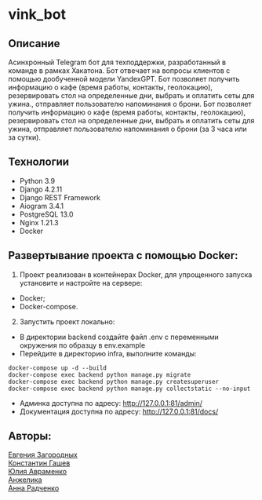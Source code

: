 # vink_bot

## Описание
Асинхронный Telegram бот для техподдержки, разработанный в команде в рамках Хакатона.
Бот отвечает на вопросы клиентов с помощью дообученной модели YandexGPT.
Бот позволяет получить информацию о кафе (время работы, контакты, геолокацию), резервировать стол на определенные дни, выбрать и оплатить сеты для ужина., отправляет пользователю напоминания о брони.
Бот позволяет получить информацию о кафе (время работы, контакты, геолокацию), резервировать стол на определенные дни, выбрать и оплатить сеты для ужина, отправляет пользователю напоминания о брони (за 3 часа или за сутки).

## Технологии
- Python 3.9
- Django 4.2.11
- Django REST Framework
- Aiogram 3.4.1
- PostgreSQL 13.0
- Nginx 1.21.3
- Docker

## Развертывание проекта с помощью Docker:
1. Проект реализован в контейнерах Docker, для упрощенного запуска установите и настройте на сервере:
- Docker;
- Docker-compose.

2. Запустить проект локально:
- В директории backend создайте файл .env с переменными окружения по образцу в env.example
- Перейдите в директорию infra, выполните команды:

```
docker-compose up -d --build
docker-compose exec backend python manage.py migrate
docker-compose exec backend python manage.py createsuperuser
docker-compose exec backend python manage.py collectstatic --no-input
```
- Админка доступна по адресу: http://127.0.0.1:81/admin/
- Документация доступна по адресу: http://127.0.0.1:81/docs/

## Авторы:
[Евгения Загородных](https://github.com/evgeniazagorodnykh)\
[Константин Гашев](https://github.com/Gashev1989)\
[Юлия Авраменко](https://github.com/JuliaAvramenko)\
[Анжелика](https://github.com/anzhelf)\
[Анна Радченко](https://github.com/radanngen)

